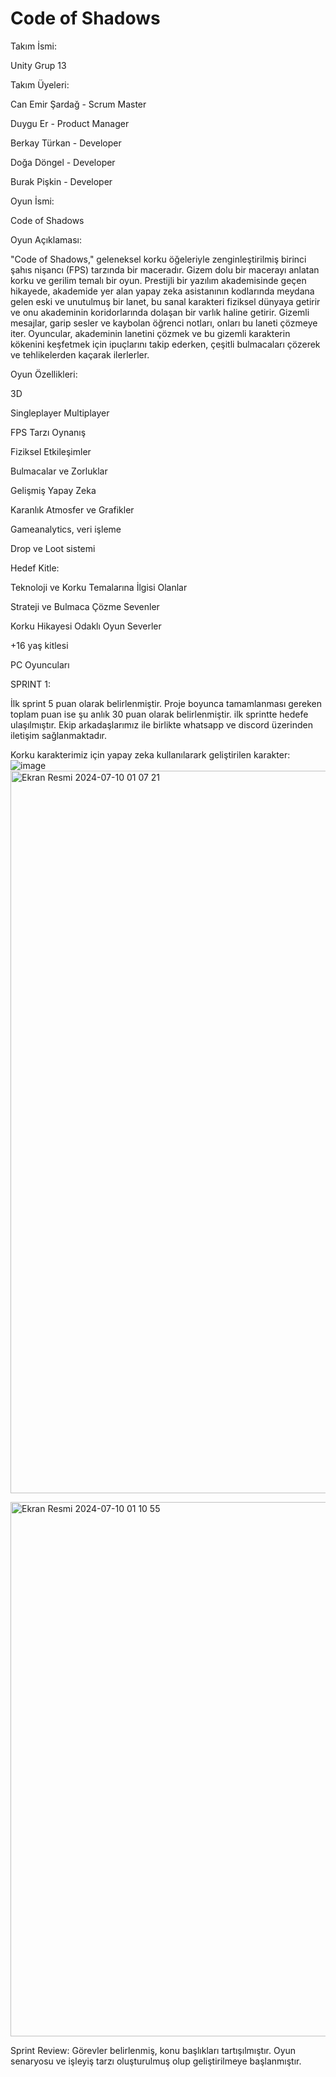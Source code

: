 # Code of Shadows
Takım İsmi: 

Unity Grup 13

Takım Üyeleri:

Can Emir Şardağ - Scrum Master

Duygu Er - Product Manager

Berkay Türkan - Developer

Doğa Döngel - Developer

Burak Pişkin - Developer

Oyun İsmi:

Code of Shadows

Oyun Açıklaması:

"Code of Shadows," geleneksel korku öğeleriyle zenginleştirilmiş birinci şahıs nişancı (FPS) tarzında bir maceradır. Gizem dolu bir macerayı anlatan korku ve gerilim temalı bir oyun. Prestijli bir yazılım akademisinde geçen hikayede, akademide yer alan yapay zeka asistanının kodlarında meydana gelen eski ve unutulmuş bir lanet, bu sanal karakteri fiziksel dünyaya getirir ve onu akademinin koridorlarında dolaşan bir varlık haline getirir. Gizemli mesajlar, garip sesler ve kaybolan öğrenci notları, onları bu laneti çözmeye iter. Oyuncular, akademinin lanetini çözmek ve bu gizemli karakterin kökenini keşfetmek için ipuçlarını takip ederken, çeşitli bulmacaları çözerek ve tehlikelerden kaçarak ilerlerler. 

Oyun Özellikleri:

3D

Singleplayer
Multiplayer

FPS Tarzı Oynanış

Fiziksel Etkileşimler

Bulmacalar ve Zorluklar

Gelişmiş Yapay Zeka

Karanlık Atmosfer ve Grafikler

Gameanalytics, veri işleme

Drop ve Loot sistemi

Hedef Kitle:

Teknoloji ve Korku Temalarına İlgisi Olanlar

Strateji ve Bulmaca Çözme Sevenler

Korku Hikayesi Odaklı Oyun Severler

+16 yaş kitlesi

PC Oyuncuları

SPRINT 1:

İlk sprint 5 puan olarak belirlenmiştir. Proje boyunca tamamlanması gereken toplam puan ise şu anlık 30 puan olarak belirlenmiştir. ilk sprintte hedefe ulaşılmıştır.
Ekip arkadaşlarımız ile birlikte whatsapp ve discord üzerinden iletişim sağlanmaktadır.

Korku karakterimiz için yapay zeka kullanılarark geliştirilen karakter:
![image](https://github.com/Cansardag/UnityGrup13/assets/155465635/6af579b9-ddb3-435b-85a3-846249ae8b9c)
<img width="1156" alt="Ekran Resmi 2024-07-10 01 07 21" src="https://github.com/Cansardag/UnityGrup13/assets/155465635/57acf97f-0d40-4862-b5e4-eb7554f75265">


<img width="855" alt="Ekran Resmi 2024-07-10 01 10 55" src="https://github.com/Cansardag/UnityGrup13/assets/155465635/b2cef1e2-15ba-470c-a64a-ee838c2d2808">



Sprint Review:
Görevler belirlenmiş, konu başlıkları tartışılmıştır. Oyun senaryosu ve işleyiş tarzı oluşturulmuş olup geliştirilmeye başlanmıştır.


